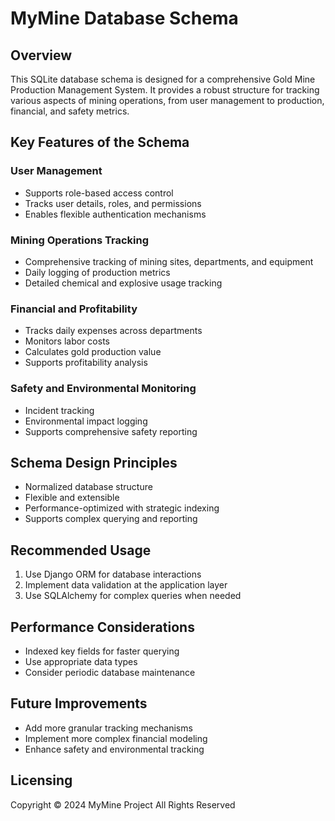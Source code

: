 # MyMine Database Schema

## Overview
This SQLite database schema is designed for a comprehensive Gold Mine Production Management System. It provides a robust structure for tracking various aspects of mining operations, from user management to production, financial, and safety metrics.

## Key Features of the Schema

### User Management
- Supports role-based access control
- Tracks user details, roles, and permissions
- Enables flexible authentication mechanisms

### Mining Operations Tracking
- Comprehensive tracking of mining sites, departments, and equipment
- Daily logging of production metrics
- Detailed chemical and explosive usage tracking

### Financial and Profitability
- Tracks daily expenses across departments
- Monitors labor costs
- Calculates gold production value
- Supports profitability analysis

### Safety and Environmental Monitoring
- Incident tracking
- Environmental impact logging
- Supports comprehensive safety reporting

## Schema Design Principles
- Normalized database structure
- Flexible and extensible
- Performance-optimized with strategic indexing
- Supports complex querying and reporting

## Recommended Usage
1. Use Django ORM for database interactions
2. Implement data validation at the application layer
3. Use SQLAlchemy for complex queries when needed

## Performance Considerations
- Indexed key fields for faster querying
- Use appropriate data types
- Consider periodic database maintenance

## Future Improvements
- Add more granular tracking mechanisms
- Implement more complex financial modeling
- Enhance safety and environmental tracking

## Licensing
Copyright © 2024 MyMine Project
All Rights Reserved
